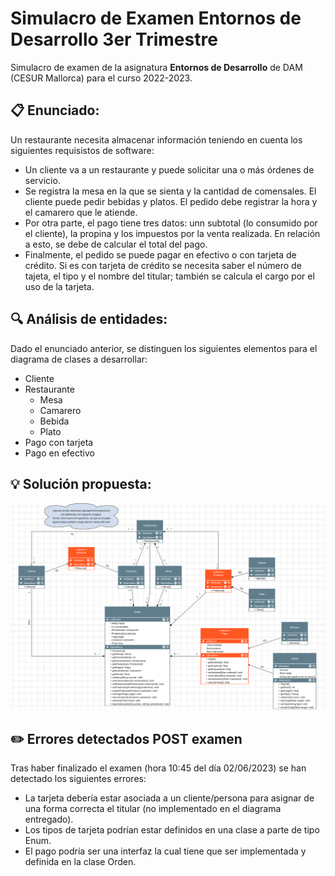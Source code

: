 # Simulacro de Examen Entornos de Desarrollo 3er Trimestre

Simulacro de examen de la asignatura **Entornos de Desarrollo** de DAM (CESUR Mallorca) para el curso 2022-2023.

## :clipboard: Enunciado:

Un restaurante necesita almacenar información teniendo en cuenta los siguientes requisistos de software:

-  Un cliente va a un restaurante y puede solicitar una o más órdenes de servicio.
-  Se registra la mesa en la que se sienta y la cantidad de comensales. El cliente puede pedir bebidas y platos. El pedido debe registrar la hora y el camarero que le atiende.
-  Por otra parte, el pago tiene tres datos: unn subtotal (lo consumido por el cliente), la propina y los impuestos por la venta realizada. En relación a esto, se debe de calcular el total del pago.
-  Finalmente, el pedido se puede pagar en efectivo o con tarjeta de crédito. Si es con tarjeta de crédito se necesita saber el número de tajeta, el tipo y el nombre del titular; también se calcula el cargo por el uso de la tarjeta.

## :mag: Análisis de entidades:

Dado el enunciado anterior, se distinguen los siguientes elementos para el diagrama de clases a desarrollar:

-  Cliente
-  Restaurante
   -  Mesa
   -  Camarero
   -  Bebida
   -  Plato
-  Pago con tarjeta
-  Pago en efectivo

## :bulb: Solución propuesta:

![Captura de Pantalla del diagrama](diagrama-imagen.png "Captura de Pantalla del diagrama")

## :pencil2: Errores detectados POST examen

Tras haber finalizado el examen (hora 10:45 del día 02/06/2023) se han detectado los siguientes errores:

-  La tarjeta debería estar asociada a un cliente/persona para asignar de una forma correcta el titular (no implementado en el diagrama entregado).
-  Los tipos de tarjeta podrían estar definidos en una clase a parte de tipo Enum.
-  El pago podría ser una interfaz la cual tiene que ser implementada y definida en la clase Orden.
